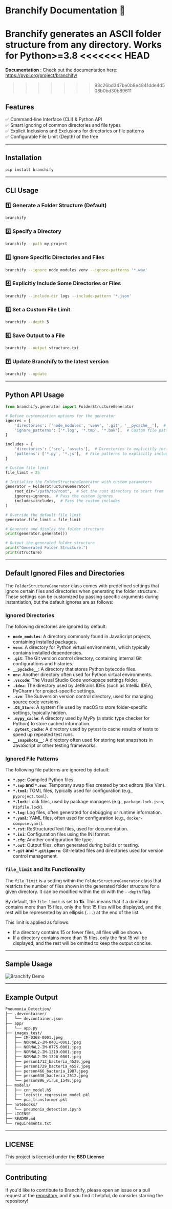 
# Branchify Documentation 📂  

**Branchify** generates an ASCII folder structure from any directory. Works for Python>=3.8
<<<<<<< HEAD
=======

**Documentation** : Check out the documentation here: https://pypi.org/project/branchify/ 
>>>>>>> 93c26bd347be0b8e4841dde4d508b0bd30b89611

## Features  
✅ Command-line Interface (CLI) & Python API  
✅ Smart Ignoring of common directories and file types  
✅ Explicit Inclusions and Exclusions for directories or file patterns  
✅ Configurable File Limit (Depth) of the tree

---

## Installation  
```sh
pip install branchify
```

---

## CLI Usage  

### 1️⃣ Generate a Folder Structure (Default)
```sh
branchify
```

### 2️⃣ Specify a Directory
```sh
branchify --path my_project
```

### 3️⃣ Ignore Specific Directories and Files
```sh
branchify --ignore node_modules venv --ignore-patterns '*.wav'
```

### 4️⃣ Explicitly Include Some Directories or Files
```sh
branchify --include-dir logs --include-pattern '*.json'
```

### 5️⃣ Set a Custom File Limit
```sh
branchify --depth 5
```

### 6️⃣ Save Output to a File
```sh
branchify --output structure.txt
```

### 7️⃣ Update Branchify to the latest version
```sh
branchify --update
```

---

## Python API Usage

```python
from branchify.generator import FolderStructureGenerator

# Define customization options for the generator
ignores = {
    'directories': ['node_modules', 'venv', '.git', '__pycache__'],  # Custom directories to ignore
    'ignore_patterns': ['*.log', '*.tmp', '*.bak'],  # Custom file patterns to ignore
}

includes = {
    'directories': ['src', 'assets'],  # Directories to explicitly include
    'patterns': ['*.py', '*.js'],  # File patterns to explicitly include
}

# Custom file limit
file_limit = 25

# Initialize the FolderStructureGenerator with custom parameters
generator = FolderStructureGenerator(
    root_dir="/path/to/root",  # Set the root directory to start from
    ignores=ignores,  # Pass the custom ignores
    includes=includes,  # Pass the custom includes
)

# Override the default file limit
generator.file_limit = file_limit

# Generate and display the folder structure
print(generator.generate())

# Output the generated folder structure
print("Generated Folder Structure:")
print(structure)
```
---
## Default Ignored Files and Directories

The `FolderStructureGenerator` class comes with predefined settings that ignore certain files and directories when generating the folder structure. These settings can be customized by passing specific arguments during instantiation, but the default ignores are as follows:

### Ignored Directories

The following directories are ignored by default:

- **`node_modules`**: A directory commonly found in JavaScript projects, containing installed packages.
- **`venv`**: A directory for Python virtual environments, which typically contains installed dependencies.
- **`.git`**: The Git version control directory, containing internal Git configurations and histories.
- **`__pycache__`**: A directory that stores Python bytecode files.
- **`env`**: Another directory often used for Python virtual environments.
- **`.vscode`**: The Visual Studio Code workspace settings folder.
- **`.idea`**: The directory used by JetBrains IDEs (such as IntelliJ IDEA, PyCharm) for project-specific settings.
- **`.svn`**: The Subversion version control directory, used for managing source code versions.
- **`.DS_Store`**: A system file used by macOS to store folder-specific settings, typically hidden.
- **`.mypy_cache`**: A directory used by MyPy (a static type checker for Python) to store cached information.
- **`.pytest_cache`**: A directory used by pytest to cache results of tests to speed up repeated test runs.
- **`__snapshots__`**: A directory often used for storing test snapshots in JavaScript or other testing frameworks.

### Ignored File Patterns

The following file patterns are ignored by default:

- **`*.pyc`**: Compiled Python files.
- **`*.swp` and `*.swo`**: Temporary swap files created by text editors (like Vim).
- **`*.toml`**: TOML files, typically used for configuration (e.g., `pyproject.toml`).
- **`*.lock`**: Lock files, used by package managers (e.g., `package-lock.json`, `Pipfile.lock`).
- **`*.log`**: Log files, often generated for debugging or runtime information.
- **`*.yaml`**: YAML files, often used for configuration (e.g., `docker-compose.yaml`).
- **`*.rst`**: ReStructuredText files, used for documentation.
- **`*.ini`**: Configuration files using the INI format.
- **`*.cfg`**: Another configuration file type.
- **`*.out`**: Output files, often generated during builds or testing.
- **`*.git` and `*.gitignore`**: Git-related files and directories used for version control management.

### `file_limit` and Its Functionality

The `file_limit` is a setting within the `FolderStructureGenerator` class that restricts the number of files shown in the generated folder structure for a given directory. It can be modified within the cli with the `--depth` flag.

By default, the `file_limit` is set to **15**. This means that if a directory contains more than 15 files, only the first 15 files will be displayed, and the rest will be represented by an ellipsis (`...`) at the end of the list.

This limit is applied as follows:
- If a directory contains 15 or fewer files, all files will be shown.
- If a directory contains more than 15 files, only the first 15 will be displayed, and the rest will be omitted to keep the output concise.

---
## Sample Usage

![Branchify Demo](https://res.cloudinary.com/dnciaoigz/image/upload/v1738837524/Branchify_Demo_fu1byp.gif)

---

## Example Output
```txt
Pneumonia_Detection/
├── .devcontainer/
│   └── devcontainer.json
├── app/
│   └── app.py
├── images_test/
│   ├── IM-0368-0001.jpeg
│   ├── NORMAL2-IM-0401-0001.jpeg
│   ├── NORMAL2-IM-0775-0001.jpeg
│   ├── NORMAL2-IM-1319-0001.jpeg
│   ├── NORMAL2-IM-1326-0001.jpeg
│   ├── person1712_bacteria_4529.jpeg
│   ├── person1729_bacteria_4557.jpeg
│   ├── person466_bacteria_1987.jpeg
│   ├── person630_bacteria_2512.jpeg
│   └── person896_virus_1548.jpeg
├── models/
│   ├── cnn_model.h5
│   ├── logistic_regression_model.pkl
│   └── pca_transformer.pkl
├── notebooks/
│   └── pneumonia_detection.ipynb
├── LICENSE
├── README.md
└── requirements.txt
```

---

## LICENSE

This project is licensed under the **BSD License**

---

## Contributing
If you'd like to contribute to Branchify, please open an issue or a pull request at the [repository](https://github.com/VanshajR/Branchify), and if you find it helpful, do consider starring the repository!
